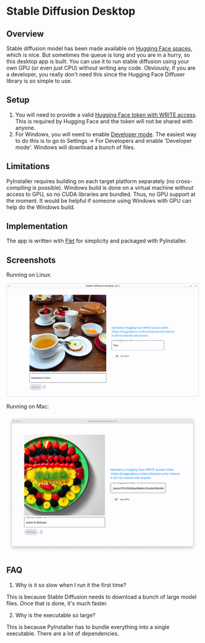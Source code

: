 # Stable Diffusion Desktop

## Overview
Stable diffusion model has been made available on [Hugging Face spaces](https://huggingface.co/spaces/stabilityai/stable-diffusion), which is nice. But sometimes the queue is long and you are in a hurry, so this desktop app is built. You can use it to run stable diffusion using your own GPU (or even just CPU) without writing any code. Obviously, if you are a developer, you really don't need this since the Hugging Face Diffuser library is so simple to use.

## Setup
1. You will need to provide a valid [Hugging Face token with WRITE access](https://huggingface.co/docs/hub/security-tokens). This is required by Hugging Face and the token will not be shared with anyone. 
2. For Windows, you will need to enable [Developer mode](https://docs.microsoft.com/en-us/windows/apps/get-started/enable-your-device-for-development). The easiest way to do this is to go to Settings -> For Developers and enable 'Developer mode'. Windows will download a bunch of files.

## Limitations
PyInstaller requires building on each target platform separately (no cross-compiling is possible). Windows build is done on a virtual machine without access to GPU, so no CUDA libraries are bundled. Thus, no GPU support at the moment. It would be helpful if someone using Windows with GPU can help do the Windows build.

## Implementation
The app is written with [Flet](https://flet.dev/) for simplicity and packaged with PyInstaller.

## Screenshots
Running on Linux:

![SCREENSHOT-LINUX](screenshot-linux.png)

Running on Mac:

![SCREENSHOT-MAC](screenshot-mac.png)

## FAQ
1. Why is it so slow when I run it the first time?

This is because Stable Diffusion needs to download a bunch of large model files. Once that is done, it's much faster.

2. Why is the executable so large?

This is because PyInstaller has to bundle everything into a single executable. There are a lot of dependencies.